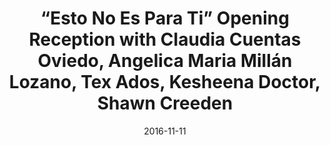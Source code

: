 ---
title: “Esto No Es Para Ti” Opening Reception with Claudia Cuentas Oviedo, Angelica Maria Millán Lozano, Tex Ados, Kesheena Doctor, Shawn Creeden
date: 2016-11-11
---